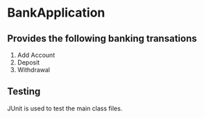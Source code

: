 # BankApplication

## Provides the following banking transations
  1. Add Account
  2. Deposit
  3. Withdrawal
  
## Testing
  JUnit is used to test the main class files.

